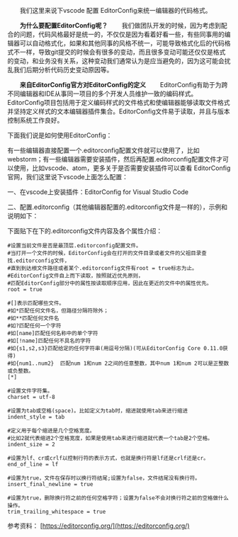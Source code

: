 &emsp;&emsp;我们这里来说下vscode 配置 EditorConfig来统一编辑器的代码格式。

&emsp;&emsp;**为什么要配置EditorConfig呢？**
&emsp;&emsp;我们做团队开发的时候，因为考虑到配合的问题，代码风格最好是统一的，不仅仅是因为看着好看一些，有些同事用的编辑器可以自动格式化，如果和其他同事的风格不统一，可能导致格式化后的代码格式不一样，导致git提交的时候会有很多的变动，而且很多变动可能还仅仅是格式的变动，和业务没有关系，这种变动我们通常认为是应当避免的，因为这可能会扰乱我们后期分析代码历史变动原因等。

&emsp;&emsp;**来自EditorConfig官方对EditorConfig的定义**
&emsp;&emsp;EditorConfig有助于为跨不同编辑器和IDE从事同一项目的多个开发人员维护一致的编码样式。EditorConfig项目包括用于定义编码样式的文件格式和使编辑器能够读取文件格式并坚持定义样式的文本编辑器插件集合。EditorConfig文件易于读取，并且与版本控制系统工作良好。

下面我们说是如何使用EditorConfig：

有一些编辑器直接配置一个.editorconfig配置文件就可以使用了，比如webstorm；有一些编辑器需要安装插件，然后再配置.editorconfig配置文件才可以使用，比如vscode、atom，更多关于是否需要安装插件可以查看 EditorConfig 官网，我们这里说下vscode上面怎么配置：

一、在vscode上安装插件：EditorConfig for Visual Studio Code

二、配置.editorconfig（其他编辑器配置的.editorconfig文件是一样的），示例和说明如下：

下面贴下在下的.editorconfig文件内容及各个属性介绍：
```shell
#设置当前文件是否是最顶层.editorconfig配置文件。
#当打开一个文件的时候，EditorConfig会在打开的文件目录或者文件的父祖目录查找.editorconfig文件，
#直到到达根文件路径或者某个.editorconfig文件有root = true标志为止。
#EditorConfig文件自上而下读取，按照就近优先原则，
#匹配EditorConfig部分中的属性按读取顺序应用，因此在更近的文件中的属性优先。
root = true

#[]表示匹配哪些文件。
#如*匹配任何文件名，但路径分隔符除外；
#如**匹配任何文件名
#如?匹配任何一个字符
#如[name]匹配任何名称中的单个字符
#如[!name]匹配任何不具名的字符
#如{s1,s2,s3}匹配给定的任何字符串(用逗号分隔)(可从EditorConfig Core 0.11.0获得)
#如{num1..num2}	匹配num 1和num 2之间的任意整数，其中num 1和num 2可以是正整数或负整数。
[*]

#设置文件字符集。
charset = utf-8

#设置为tab或空格(space)。比如定义为tab时，缩进就使用tab来进行缩进
indent_style = tab

#定义用于每个缩进是几个空格宽度。
#比如2就代表缩进2个空格宽度，如果是使用tab来进行缩进就代表一个tab是2个空格。
indent_size = 2

#设置为lf、cr或crlf以控制行符的表示方式，也就是换行符是lf还是crlf还是cr。
end_of_line = lf

#设置为true，文件在保存时以换行符结尾;设置为false，文件结尾没有换行符。
insert_final_newline = true

#设置为true，删除换行符之前的任何空格字符；设置为false不会对换行符之前的空格做什么操作。
trim_trailing_whitespace = true
```


参考资料：
[https://editorconfig.org/](https://editorconfig.org/)